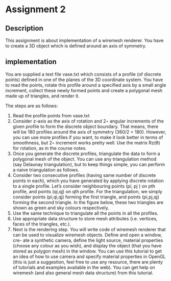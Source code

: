 # Assignment 2

## Description

This assignment is about implementation of a wiremesh renderer. You have to create a 3D object which is defined around an axis of symmetry.

## implementation
You are supplied a text file vase.txt which consists of a profile (of discrete points) defined in one of the planes of the 3D coordinate system. You have to read the points, rotate this profile around a specified axis by a small angle increment, collect these newly formed points and create a polygonal mesh made up of triangles, and render it.

The steps are as follows:
1. Read the profile points from vase.txt
2. Consider z-axis as the axis of rotation and 2◦ angular increments of the given profile to form the discrete object boundary. That means, there will be 180 profiles around the axis of symmetry (360/2 = 180). However, you can use more profiles if you want, to make it look better in terms of smoothness, but 2◦ increment works pretty well. Use the matrix Rz(θ) for rotation, as in the course notes.
3. Once you generate the discrete profiles, triangulate the data to form a polygonal mesh of the object. You can use any triangulation method (say Delaunay triangulation), but to keep things simple, you can perform a naive triangulation as follows.
4. Consider two consecutive profiles (having same number of discrete points in each), which you have generated by applying discrete rotation to a single profile. Let’s consider neighbouring points (pi, pj ) on pth profile, and points (qi,qj) on qth profile. For the triangulation, we simply consider points (pi,qi,qj) forming the first triangle, and points (pi,pj,qj) forming the second triangle. In the figure below, these two triangles are shown as green and sky colours respectively.
5. Use the same technique to triangulate all the points in all the profiles.
6. Use appropriate data structure to store mesh attributes (i.e. vertices, faces of the triangles, etc.).
7. Next is the rendering step. You will write code of wiremesh renderer that can be used to visualize wiremesh objects. Define and open a window, cre- ate a synthetic camera, define the light source, material properties (choose any colour as you wish), and display the object (that you have stored as polygon mesh) in the window. You can use this tutorial to get an idea of how to use camera and specify material properties in OpenGL (this is just a suggestion, feel free to use any resource, there are plenty of tutorials and examples available in the web). You can get help on wiremesh (and also general mesh data structure) from this tutorial.

